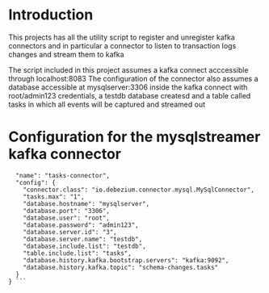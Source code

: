 # Introduction
This projects has all the utility script to register and unregister kafka connectors and in particular a connector to listen to transaction logs changes and stream them to kafka


The script included in this project assumes a kafka connect acccessible through localhost:8083
The configuration of the connector also assumes a database accessible at mysqlserver:3306 inside the kafka connect with root/admin123 credentials, a testdb database createsd and a table called tasks in which all events will be captured and streamed out

# Configuration for the mysqlstreamer kafka connector

``` {
  "name": "tasks-connector",  
  "config": {  
    "connector.class": "io.debezium.connector.mysql.MySqlConnector",
    "tasks.max": "1",  
    "database.hostname": "mysqlserver",  
    "database.port": "3306",
    "database.user": "root",
    "database.password": "admin123",
    "database.server.id": "3",  
    "database.server.name": "testdb",  
    "database.include.list": "testdb",
    "table.include.list": "tasks",
    "database.history.kafka.bootstrap.servers": "kafka:9092",  
    "database.history.kafka.topic": "schema-changes.tasks"  
  }
} ```